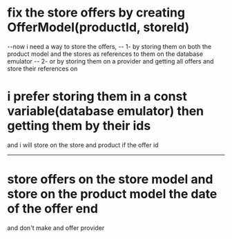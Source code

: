 # fix the store offers by creating OfferModel(productId, storeId)

--now i need a way to store the offers,
-- 1- by storing them on both the product model and the stores as references to them on the database emulator
-- 2- or by storing them on a provider and getting all offers and store their references on

# i prefer storing them in a const variable(database emulator) then getting them by their ids

and i will store on the store and product if the offer id

---

# store offers on the store model and store on the product model the date of the offer end

and don't make and offer provider
